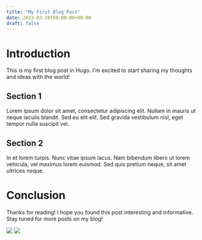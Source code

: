 ```yaml
---
title: "My First Blog Post"
date: 2023-03-28T08:00:00+00:00
draft: false
---
```


# Introduction

This is my first blog post in Hugo. I'm excited to start sharing my thoughts and ideas with the world!

## Section 1

Lorem ipsum dolor sit amet, consectetur adipiscing elit. Nullam in mauris ut neque iaculis blandit. Sed eu elit elit. Sed gravida vestibulum nisl, eget tempor nulla suscipit vel.

## Section 2

In et lorem turpis. Nunc vitae ipsum lacus. Nam bibendum libero ut lorem vehicula, vel maximus lorem euismod. Sed quis pretium neque, sit amet ultrices neque.

# Conclusion

Thanks for reading! I hope you found this post interesting and informative. Stay tuned for more posts on my blog!

[![](/images/2023-05-17-21-46-08.png)](/images/2023-05-17-21-46-08.png)
[![](/images/2023-05-17-22-05-23.png)](/images/2023-05-17-22-05-23.png)